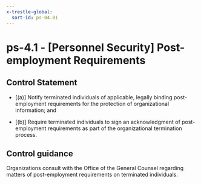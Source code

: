 ```yaml
---
x-trestle-global:
  sort-id: ps-04.01
---
```


# ps-4.1 - \[Personnel Security\] Post-employment Requirements

## Control Statement

- \[(a)\] Notify terminated individuals of applicable, legally binding post-employment requirements for the protection of organizational information; and

- \[(b)\] Require terminated individuals to sign an acknowledgment of post-employment requirements as part of the organizational termination process.

## Control guidance

Organizations consult with the Office of the General Counsel regarding matters of post-employment requirements on terminated individuals.
